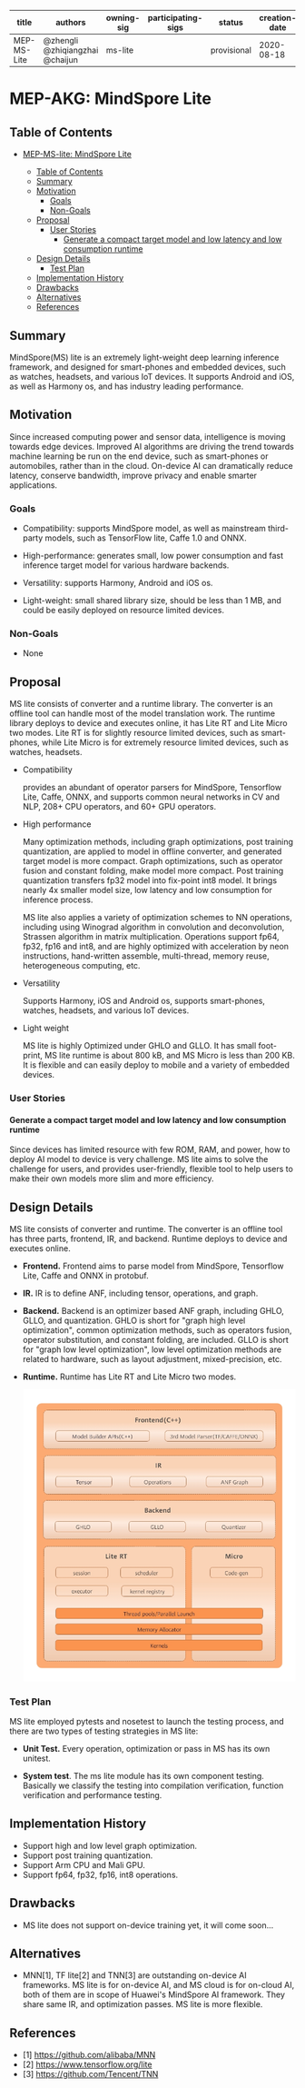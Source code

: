 
| title   | authors                          | owning-sig | participating-sigs | status      | creation-date | reviewers | approvers | stage | milestone     |
| ------- | -------------------------------- | ---------- | ------------------ | ----------- | ------------- | --------- | --------- | ----- | ------------- |
| MEP-MS-Lite | @zhengli  @zhiqiangzhai @chaijun | ms-lite |                    | provisional | 2020-08-18    |           | TBD       | beta  | beta : "v0.5" |

# MEP-AKG: MindSpore Lite

## Table of Contents

<!-- toc -->

- [MEP-MS-lite: MindSpore Lite](#mep-akg-auto-kernel-generator)
  - [Table of Contents](#table-of-contents)
  - [Summary](#summary)
  - [Motivation](#motivation)
    - [Goals](#goals)
    - [Non-Goals](#non-goals)
  - [Proposal](#proposal)
    - [User Stories](#user-stories-optional)
      - [Generate a compact target model and low latency and low consumption runtime](#generate-a-compact-target-model-and-low-latency-and-low-consumption-runtime)
  - [Design Details](#design-details)
    - [Test Plan](#test-plan)
  - [Implementation History](#implementation-history)
  - [Drawbacks](#drawbacks)
  - [Alternatives](#alternatives)
  - [References](#references-optional)
  
  <!-- /toc -->
## Summary
MindSpore(MS) lite is an extremely light-weight deep learning inference framework, 
and designed for smart-phones and embedded devices, such as watches, headsets, and various IoT devices. 
It supports Android and iOS, as well as Harmony os, and has industry leading performance. 
                                
## Motivation
Since increased computing power and sensor data, intelligence is moving towards edge devices. 
Improved AI algorithms are driving the trend towards machine learning be run on 
the end device, such as smart-phones or automobiles, rather than in the cloud.
On-device AI can dramatically reduce latency, conserve bandwidth, 
improve privacy and enable smarter applications. 

### Goals
- Compatibility: supports MindSpore model, as well as mainstream third-party models, such as TensorFlow lite, Caffe 1.0 and ONNX.
- High-performance: 
generates small, low power consumption and fast inference target model for various hardware backends.

- Versatility: supports Harmony, Android and iOS os.
- Light-weight: small shared library size, should be less than 1 MB, and could be easily deployed on 
resource limited devices. 

### Non-Goals
- None

## Proposal

MS lite consists of converter and a runtime library.
The converter is an offline tool can handle most of the model translation work. 
The runtime library deploys to device and executes online, 
it has Lite RT and Lite Micro two modes.
Lite RT is for slightly resource limited devices, such as smart-phones, 
while Lite Micro is for extremely resource limited devices, such as watches, headsets. 

- Compatibility

    provides an abundant of operator parsers for MindSpore, Tensorflow Lite, Caffe, ONNX, 
    and supports common neural networks in CV and NLP, 208+ CPU operators, and 60+ GPU operators.
   
- High performance

    Many optimization methods, including graph optimizations, post training quantization,
    are applied to model in offline converter, and generated target model is more compact.
    Graph optimizations, such as operator fusion and constant folding, make model more compact.
    Post training quantization transfers fp32 model into fix-point int8 model. 
    It brings nearly 4x smaller model size, low latency and low consumption for inference process. 
        
    MS lite also applies a variety of optimization schemes to NN operations, including using Winograd 
algorithm in convolution and deconvolution, Strassen algorithm in matrix multiplication.
Operations support fp64, fp32, fp16 and int8, and are highly optimized with acceleration by 
neon instructions, hand-written assemble, multi-thread, memory reuse, heterogeneous computing, etc.

- Versatility   

    Supports Harmony, iOS and Android os, supports smart-phones, watches, headsets, and various IoT devices.
   
- Light weight

    MS lite is highly Optimized under GHLO and GLLO. It has small foot-print, 
    MS lite runtime is about 800 kB, and MS Micro is less than 200 KB. 
    It is flexible and can easily deploy to mobile and a variety of embedded devices.     
### User Stories

#### Generate a compact target model and low latency and low consumption runtime

Since devices has limited resource with few ROM, RAM, and power, how to deploy AI model to 
device is very challenge. MS lite aims to solve the challenge for users, and provides user-friendly, 
flexible tool to help users to make their own models more slim and more efficiency.
 
## Design Details

MS lite consists of converter and runtime. 
The converter is an offline tool has three parts, frontend, IR, and backend.
Runtime deploys to device and executes online.

- **Frontend.** Frontend aims to parse model from MindSpore, Tensorflow Lite, Caffe and ONNX in protobuf. 
- **IR.** IR is to define ANF, including tensor, operations, and graph.
- **Backend.** Backend is an optimizer based ANF graph, including GHLO, GLLO, and quantization.
               GHLO is short for "graph high level optimization", common optimization methods, 
               such as operators fusion, operator substitution, and constant folding, are included. 
               GLLO is short for "graph low level optimization", low level optimization methods 
               are related to hardware, such as layout adjustment, mixed-precision, etc.
                
- **Runtime.** Runtime has Lite RT and Lite Micro two modes.
  
  <img src="./ms-lite-arch.jpg" style="zoom:80%" div align=center/>


### Test Plan

MS lite employed pytests and nosetest to launch the testing process, 
and there are two types of testing strategies in MS lite:

- **Unit Test.** Every operation, optimization or pass in MS has its own unitest. 

- **System test**. The ms lite module has its own component testing. 
Basically we classify the testing into compilation verification, 
function verification and performance testing.

## Implementation History
- Support high and low level graph optimization.
- Support post training quantization.
- Support Arm CPU and Mali GPU. 
- Support fp64, fp32, fp16, int8 operations.

## Drawbacks
- MS lite does not support on-device training yet, it will come soon...

## Alternatives
- MNN[1], TF lite[2] and TNN[3] are outstanding on-device AI frameworks. 
MS lite is for on-device AI, and MS cloud is for on-cloud AI, 
both of them are in scope of Huawei's MindSpore AI framework. 
They share same IR, and optimization passes. MS lite is more flexible. 

## References
- [1] https://github.com/alibaba/MNN 
- [2] https://www.tensorflow.org/lite
- [3] https://github.com/Tencent/TNN 
